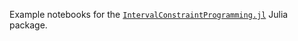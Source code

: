 Example notebooks for the [`IntervalConstraintProgramming.jl`](https://github.com/JuliaIntervals/IntervalConstraintProgramming.jl) Julia package.
